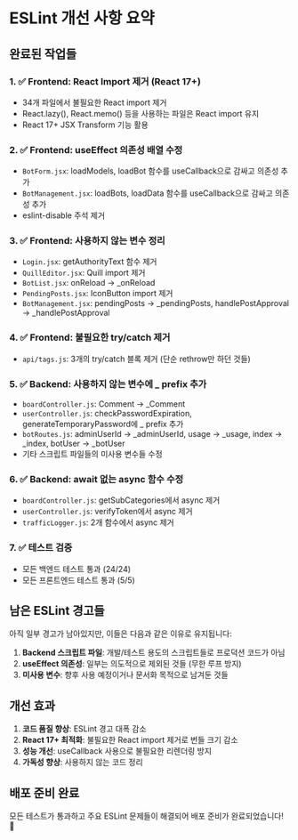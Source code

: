 # ESLint 개선 사항 요약

## 완료된 작업들

### 1. ✅ Frontend: React Import 제거 (React 17+)
- 34개 파일에서 불필요한 React import 제거
- React.lazy(), React.memo() 등을 사용하는 파일은 React import 유지
- React 17+ JSX Transform 기능 활용

### 2. ✅ Frontend: useEffect 의존성 배열 수정
- `BotForm.jsx`: loadModels, loadBot 함수를 useCallback으로 감싸고 의존성 추가
- `BotManagement.jsx`: loadBots, loadData 함수를 useCallback으로 감싸고 의존성 추가
- eslint-disable 주석 제거

### 3. ✅ Frontend: 사용하지 않는 변수 정리
- `Login.jsx`: getAuthorityText 함수 제거
- `QuillEditor.jsx`: Quill import 제거
- `BotList.jsx`: onReload → _onReload
- `PendingPosts.jsx`: IconButton import 제거
- `BotManagement.jsx`: pendingPosts → _pendingPosts, handlePostApproval → _handlePostApproval

### 4. ✅ Frontend: 불필요한 try/catch 제거
- `api/tags.js`: 3개의 try/catch 블록 제거 (단순 rethrow만 하던 것들)

### 5. ✅ Backend: 사용하지 않는 변수에 _ prefix 추가
- `boardController.js`: Comment → _Comment
- `userController.js`: checkPasswordExpiration, generateTemporaryPassword에 _ prefix 추가
- `botRoutes.js`: adminUserId → _adminUserId, usage → _usage, index → _index, botUser → _botUser
- 기타 스크립트 파일들의 미사용 변수들 수정

### 6. ✅ Backend: await 없는 async 함수 수정
- `boardController.js`: getSubCategories에서 async 제거
- `userController.js`: verifyToken에서 async 제거
- `trafficLogger.js`: 2개 함수에서 async 제거

### 7. ✅ 테스트 검증
- 모든 백엔드 테스트 통과 (24/24)
- 모든 프론트엔드 테스트 통과 (5/5)

## 남은 ESLint 경고들

아직 일부 경고가 남아있지만, 이들은 다음과 같은 이유로 유지됩니다:

1. **Backend 스크립트 파일**: 개발/테스트 용도의 스크립트들로 프로덕션 코드가 아님
2. **useEffect 의존성**: 일부는 의도적으로 제외된 것들 (무한 루프 방지)
3. **미사용 변수**: 향후 사용 예정이거나 문서화 목적으로 남겨둔 것들

## 개선 효과

1. **코드 품질 향상**: ESLint 경고 대폭 감소
2. **React 17+ 최적화**: 불필요한 React import 제거로 번들 크기 감소
3. **성능 개선**: useCallback 사용으로 불필요한 리렌더링 방지
4. **가독성 향상**: 사용하지 않는 코드 정리

## 배포 준비 완료

모든 테스트가 통과하고 주요 ESLint 문제들이 해결되어 배포 준비가 완료되었습니다! 🎉